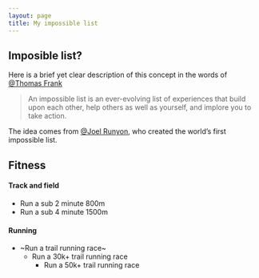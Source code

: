 ```yaml
---
layout: page
title: My impossible list
---
```

## Imposible list?
Here is a brief yet clear description of this concept in the words of [@Thomas Frank](https://collegeinfogeek.com/about/meet-the-author/my-impossible-list/)
> An impossible list is an ever-evolving list of experiences that build upon each other, help others as well as yourself, and implore you to take action.

The idea comes from [@Joel Runyon](https://impossiblehq.com/impossible-list/), who created the world’s first impossible list. 

## Fitness
#### Track and field
* Run a sub 2 minute 800m
* Run a sub 4 minute 1500m
#### Running
* ~Run a trail running race~
  * Run a 30k+ trail running race
    * Run a 50k+ trail running race
